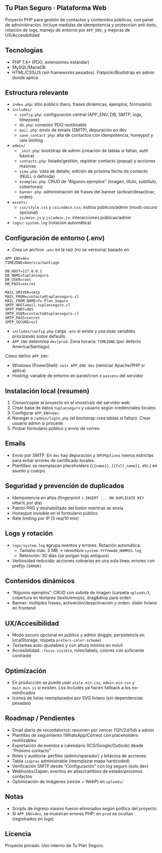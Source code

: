 ## Tu Plan Seguro · Plataforma Web

Proyecto PHP para gestión de contactos y contenidos públicos, con panel de administración. Incluye medidas de idempotencia y protección anti-bots, rotación de logs, manejo de entorno por `APP_ENV`, y mejoras de UX/Accesibilidad.

## Tecnologías
- PHP 7.4+ (PDO, extensiones estándar)
- MySQL/MariaDB
- HTML/CSS/JS (sin frameworks pesados). Flatpickr/Bootstrap en admin donde aplica

## Estructura relevante
- `index.php`: sitio público (hero, frases dinámicas, ejemplos, formulario)
- `includes/`
  - `config.php`: configuración central (APP_ENV, DB, SMTP, logs, timezone)
  - `db.php`: conexión PDO reutilizable
  - `mail.php`: envío de emails (SMTP), depuración en dev
  - `save_contact.php`: alta de contactos con idempotencia, honeypot y rate limiting
- `admin/`
  - `_init.php`: bootstrap de admin (creación de tablas si faltan, auth básica)
  - `contacts.php`: listado/gestión, registrar contacto (popup) y acciones masivas
  - `view.php`: vista de detalle, edición de próxima fecha de contacto (NULL o definida)
  - `examples.php`: CRUD de “Algunos ejemplos” (imagen, título, subtítulo, coberturas)
  - `banner.php`: administración de frases del banner (activar/desactivar, orden)
- `assets/`
  - `css/style.css` y `css/admin.css`: estilos públicos/admin (modo oscuro opcional)
  - `js/main.js` y `js/admin.js`: interacciones públicas/admin
- `logs/`: `system.log` (rotación automática)

## Configuración de entorno (.env)
- Crea un archivo `.env` en la raíz (no se versiona) basado en:
```
APP_ENV=dev
TIMEZONE=America/Santiago

DB_HOST=127.0.0.1
DB_NAME=tuplanseguro
DB_USER=root
DB_PASS=secret

MAIL_DRIVER=smtp
MAIL_FROM=contacto@tuplanseguro.cl
MAIL_FROM_NAME=Tu Plan Seguro
SMTP_HOST=mail.tuplanseguro.cl
SMTP_PORT=465
SMTP_USER=contacto@tuplanseguro.cl
SMTP_PASS=secret
SMTP_SECURE=ssl
```
- `includes/config.php` carga `.env` si existe y usa esas variables priorizando sobre defaults.
- `APP_ENV` determina `dev|prod`. Zona horaria: `TIMEZONE` (por defecto America/Santiago).

Cómo definir `APP_ENV`:
- Windows (PowerShell): `setx APP_ENV dev` (reiniciar Apache/PHP si aplica)
- Hosting: variable de entorno en panel/cron o `passenv` del servidor

## Instalación local (resumen)
1) Clonar/copiar el proyecto en el vhost/raíz del servidor web
2) Crear base de datos `tuplanseguro` y usuario según credenciales locales
3) Configurar `APP_ENV=dev`
4) Navegar a `/admin/login.php` (el bootstrap crea tablas si faltan). Crear usuario admin si procede
5) Probar formulario público y envío de correo

## Emails
- Envío por SMTP. En `dev` hay depuración y `SMTPOptions` menos estrictas para evitar errores de certificado locales.
- Plantillas: se reemplazan placeholders (`{{name}}`, `{{full_name}}`, etc.) en asunto y cuerpo.

## Seguridad y prevención de duplicados
- Idempotencia en altas (fingerprint + `INSERT ... ON DUPLICATE KEY UPDATE` por día)
- Patrón PRG y deshabilitado del botón mientras se envía
- Honeypot invisible en el formulario público
- Rate limiting por IP (5 req/10 min)

## Logs y rotación
- `logs/system.log` agrupa eventos y errores. Rotación automática: 
  - Tamaño máx: 5 MB → renombre `system-YYYYmmdd_HHMMSS.log`
  - Retención: 30 días (se purgan logs antiguos)
- Verbosidad reducida: acciones rutinarias en una sola línea; errores con prefijo `[ERROR]`

## Contenidos dinámicos
- “Algunos ejemplos”: CRUD con subida de imagen (carpeta `uploads/`), cobertura en textarea (texto/emojis), drag&drop para orden
- Banner: múltiples frases, activación/desactivación y orden; slider liviano en frontend

## UX/Accesibilidad
- Modo oscuro opcional en público y admin (toggle, persistencia en localStorage, respeta `prefers-color-scheme`)
- Textareas auto-ajustables y con altura mínima en móvil
- Accesibilidad: `:focus-visible`, roles/labels, colores con suficiente contraste

## Optimización
- En producción se puede usar `style.min.css`, `admin.min.css` y `main.min.js` si existen. Los includes ya hacen fallback a los no-minificados
- Iconos de listas reemplazados por SVG liviano (sin dependencias pesadas)

## Roadmap / Pendientes
- Email diario de recordatorios: resumen por vencer (12h/2d/5d) a admin
- Plantillas de seguimiento (WhatsApp/Correo) con placeholders reutilizables
- Exportación de eventos a calendario (ICS/Google/Outlook) desde “Próximo contacto”
- Roles y auditoría: perfiles (admin/operador) y bitácora de acciones
- Tabla `isapres` administrable (reemplazar mapa hardcoded)
- Verificación SMTP desde “Configuración” con log seguro (solo dev)
- Webhooks/Zapier: eventos en altas/cambios de estado/próximos contactos
- Optimización de imágenes (resize + WebP) en `uploads/`

## Notas
- Scripts de ingreso masivo fueron eliminados según política del proyecto
- Si `APP_ENV=dev`, se muestran errores PHP; en `prod` se ocultan (registrados en logs)

## Licencia
Proyecto privado. Uso interno de Tu Plan Seguro.


